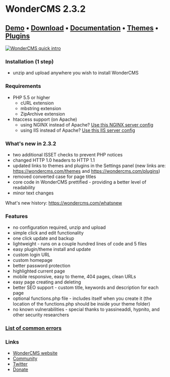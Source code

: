 # WonderCMS 2.3.2
## [Demo](https://www.wondercms.com/demo) • [Download](https://github.com/robiso/wondercms/releases/download/2.3.2/WonderCMS-2.3.2.zip) • [Documentation](https://github.com/robiso/wondercms/wiki#wondercms-documentation) • [Themes](https://wondercms.com/themes) • [Plugins](https://wondercms.com/plugins)

<a href="https://www.wondercms.com" title="WonderCMS website"><img src="https://www.wondercms.com/WonderCMS-intro.png?v=5" alt="WonderCMS quick intro" /></a>

### Installation (1 step)
- unzip and upload anywhere you wish to install WonderCMS

### Requirements
- PHP 5.5 or higher
  - cURL extension
  - mbstring extension
  - ZipArchive extension
- htaccess support (on Apache)
  - using NGINX instead of Apache? [Use this NGINX server config](https://github.com/robiso/wondercms/wiki/NGINX-server-config)
  - using IIS instead of Apache? [Use this IIS server config](https://github.com/robiso/wondercms/wiki/IIS-server-config)

### What's new in 2.3.2
- two additional ISSET checks to prevent PHP notices
- changed HTTP 1.0 headers to HTTP 1.1
- updated links to themes and plugins in the Settings panel (new links are: https://wondercms.com/themes and https://wondercms.com/plugins)
- removed converted case for page titles
- core code in WonderCMS prettified - providing a better level of readability
- minor text changes

What's new history: https://wondercms.com/whatsnew

### Features
 - no configuration required, unzip and upload
 - simple click and edit functionality
 - one click update and backup
 - lightweight - runs on a couple hundred lines of code and 5 files
 - easy plugin/theme install and update
 - custom login URL
 - custom homepage
 - better password protection
 - highlighted current page
 - mobile responsive, easy to theme, 404 pages, clean URLs
 - easy page creating and deleting
 - better SEO support - custom title, keywords and description for each page
 - optional functions.php file - includes itself when you create it (the location of the functions.php should be inside your theme folder)
 - no known vulnerabilities - special thanks to yassineaddi, hypnito, and other security researchers

### [List of common errors](https://github.com/robiso/wondercms/wiki/List-of-common-errors)


### Links
- [WonderCMS website](https://wondercms.com)
- [Community](https://wondercms.com/forum)
- [Twitter](https://twitter.com/wondercms)
- [Donate](https://wondercms.com/donate)
